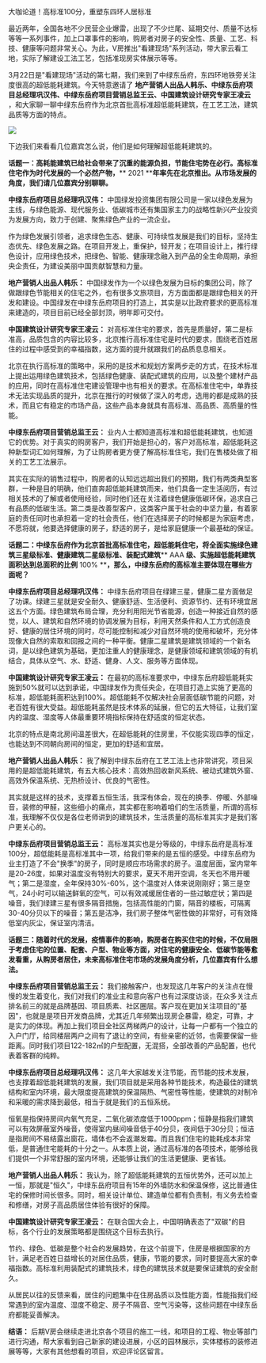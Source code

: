 大咖论道！高标准100分，重塑东四环人居标准

最近两年，全国各地不少民营企业爆雷，出现了不少烂尾、延期交付、质量不达标等等一系列事件，加上口罩事件的影响，购房者对房子的安全性、质量、工艺、科技、健康等问题非常关心。为此，V房推出"看建现场"系列活动，带大家云看工地，实际了解建设工法工艺，包括准现房实体展示等等。

3月22日是"看建现场"活动的第七期，我们来到了中绿东岳府，东四环地铁旁关注度很高的超低能耗建筑。今天特意邀请了 **地产营销人出品人韩乐、中绿东岳府项目总经理巩汉伟、中绿东岳府项目营销总监王云、中国建筑设计研究专家王凌云** ，和大家聊一聊中绿东岳府作为北京首批高标准超低能耗建筑，在工艺工法，建筑品质等方面的特点。

![](RackMultipart20230502-1-rbka1y_html_3b97aa5c20018402.jpg)

下边我们来看看几位嘉宾怎么说，他们是如何理解超低能耗建筑的。

**话题一：高耗能建筑已给社会带来了沉重的能源负担，节能住宅势在必行。高标准住宅作为时代发展的一个必然产物，**** 2021 ****年率先在北京推出。从市场发展的角度，我们请几位嘉宾分别聊聊。**

**中绿东岳府项目总经理巩汉伟：** 中国绿发投资集团有限公司是一家以绿色发展为主线，与绿色能源、现代服务业、低碳城市还有集国家主力的战略性新兴产业投资为发展方向，致力于创建、聚焦绿色产业的一流企业。

作为绿色发展引领者，追求绿色生态、健康、可持续性发展是我们的目标，坚持生态优先、绿色发展之路。在项目开发上，重保护，轻开发；在项目设计上，推行绿色设计，应用绿色技术，把绿色、智能、健康理念融入到产品的全生命周期，承担央企责任，为建设美丽中国贡献智慧和力量。

**地产营销人出品人韩乐：** 中国绿发作为一个以绿色发展为目标的集团公司，除了做跟绿色节能相关的住宅之外，也有很多文旅项目，方方面面都是跟绿色相关的开发和建设。中国绿发在中绿东岳府项目的打造上，其实是以比政府要求的更高标准来建造的，项目目前已经全部封顶，明年即可交付。

**中国建筑设计研究专家王凌云：** 对高标准住宅的要求，首先是质量好，第二是标准高，品质包含的内容比较多，北京推行高标准住宅是时代的要求，围绕老百姓居住的过程中感受到的幸福指数，这方面的提升就跟我们的品质息息相关。

北京在执行高标准的策略中，采用的是技术和规划方案两步走的方式，在技术标准上提出运用绿色建筑技术，包括绿色健康、装配式建筑的应用，以及整个建材产品的应用，同时在高标准住宅建设管理中也有相关的要求。在高标准住宅中，单靠技术无法实现品质的提升，北京在推行的时候做了深入的考虑，选用的都是成熟的技术，而且它有稳定的市场产品，这些产品本身就具有高标准、高品质、高质量的性能。

**中绿东岳府项目营销总监王云：** 业内人士都知道高标准和超低能耗建筑，也知道它的优势。对于真实的购房客户，我们开始是担心的，客户对高标准，超低能耗这种新型词汇如何理解，为了让购房者更方便了解高标准住宅，我们在售楼处做了相关的工艺工法展示。

其实在实际的销售过程中，购房者的认知远远超出我们的预期，我们有两类典型客群，一种是目的明确，他们直奔超低能耗建筑而来，他们具备一定生活阅历，有过相关技术的了解或者使用经验，同时他们还在关注着绿色健康低碳环保，追求自己有品质的低碳生活。第二类是改善型客户，这类客户属于社会的中坚力量，有着家庭的责任同时也承担着一定的社会责任，他们在选择房子的时候都是为家庭考虑，不愿将就，他要选择健康的房子，舒适的房子，是给家庭健康一个最基础的保证。

**话题二：中绿东岳府作为北京首批高标准住宅，超低能耗住宅，将全面实施绿色建筑三星级标准、健康建筑二星级标准、装配式建筑**** AAA ****级、实施超低能耗建筑面积达到总面积的比例**** 100% ****，那么，中绿东岳府的高标准主要体现在哪些方面呢？**

**中绿东岳府项目总经理巩汉伟：** 中绿东岳府项目在绿建三星，健康二星方面做足了功课。绿建三星就是安全耐久、健康舒适、生活便利、资源节约、还有环境宜居这五个方面。绿色建筑布局合理，充分利用阳光节省能源，创造一种接近自然的感觉，以人、建筑和自然环境的协调发展为目标，利用天然条件和人工方式创造良好、健康的居住环境的同时，尽可能控制和减少对自然环境的使用和破坏，充分体现像大自然的索取和回报之间的一种平衡。健康二星建筑是建筑领域的一个新名词，是以绿色建筑为基础，更加注重人的健康理念，是健康领域和建筑领域的有机结合，具体从空气、水、舒适、健身、人文、服务等方面体现。

**中国建筑设计研究专家王凌云：** 在最初的高标准要求中，中绿东岳府超低能耗实施到50%就可以达到承诺，中国绿发作为责任央企，在项目打造上实施了更高的标准，超低能耗面积达到100%。超低能耗不仅解决社会层面低碳节能的问题，对老百姓有很大受益。超低能耗虽然是技术体系的延展，但它的五大特征，让我们室内的温度、湿度等人体最重要环境指标保持在舒适度的恒定状态。

北京的特点是南北房间温差很大，在超低能耗的住房里，不仅能实现四季的恒定，也能达到不同朝向房间的恒定，更加的舒适和宜居。

**地产营销人出品人韩乐：** 我了解到中绿东岳府在工艺工法上也非常讲究，项目采用的是超低能耗建筑，有五大核心技术：高效热回收新风系统、被动式建筑外窗、高效外保温系统、无热桥设计、优良的气密性。

其实就是这样的技术，支撑着五恒生活，我深有体会，现在的换季、停暖、外部噪音，装修的甲醛，这些细小的痛点，其实都在影响着咱们的生活质量，所谓的高标准，我理解不仅仅是各位老师讲到的建筑技术，生活质量的高标准其实才是我们客户更关心的。

**中绿东岳府项目营销总监王云：** 高标准其实也是分等级的，中绿东岳府是高标准100分，超低能耗是高标准其中一项，给我们带来的是五恒的感受。中绿东岳府为业主打造了不会"换季"的房子，同时是顺应市场需求的房子。温度层面，室内常年是20-26度，如果对温度没有特别大的要求，夏天不用开空调，冬天也不用开暖气；第二是湿度，全年保持30%-60%，这个温度对人体来说刚刚好；第三是空气，24小时可以输送鲜氧的空气，可以有效减缓居住者的一些过敏症状；第四是噪音，我们绿建三星有很多隔音措施，包括高性能的门窗，隔音的楼板，可隔离30-40分贝以下的噪音；第五是洁净，我们房子整体气密性做的非常好，可有效降低室内灰尘，保证室内清洁。

**话题三：随着时代的发展，疫情事件的影响，购房者在购买住宅的时候，不仅局限于考虑住宅的位置、配套、户型、物业等方面，对住宅的健康安全、低碳节能等愈发看重，从购房者居住，未来高标准住宅市场的发展角度分析，几位嘉宾有什么想法。**

**中绿东岳府项目营销总监王云：** 我们接触客户，也发现这几年客户的关注点在慢慢的发生着变化，我们对我们的准业主和意向客户也有过深度访谈，在众多关注点排名前三的就是品牌基因、项目质素、社区圈层。客户现在更加关注项目的"基因"，也就是是项目开发商品牌，尤其近几年频繁出现房企暴雷，稳定，可靠，才是实力的体现。再加上我们项目全社区两梯两户的设计，让每一户都有一个独立的入户门厅，给同楼层两户之间有了退让的空间，有些亲密的近邻，也需要保留一些距离。同时我们项目122-182㎡的户型配置，无混搭，全部改善的产品配置，也代表着客群的纯粹。

**中绿东岳府项目总经理巩汉伟：** 这几年大家越发关注节能，而节能的技术发展，也支撑着超低能耗建筑的发展，我们项目就是采用各种节能技术，构造最佳的建筑结构和室内环境，最大限度提高建筑的保温隔热、气密性等性能，使建筑的对制冷和采暖的需求降到最低，相当于就是我们的五恒系统。

恒氧是指保持房间内氧气充足，二氧化碳浓度低于1000ppm；恒静是指我们建筑可以有效屏蔽室外噪音，使得室内昼间噪音低于40分贝，夜间低于30分贝；恒洁是指房间不易结露出窗花，墙体也不会返潮发霉。而且我们住宅的能耗成本非常低，是普通住宅能耗的十分之一。从本质上说，通过高标准的各项技术，能够给我们提供一个非常舒服的室内环境，还能够让我们的生活更健康、更省钱。

**地产营销人出品人韩乐：** 我认为，除了超低能耗建筑的五恒优势外，还可以加上一恒，那就是"恒久"，中绿东岳府项目有15年的外墙防水和保温保修，这比普通住宅的保修时间长很多。同时，相关设计单位、建造单位都有负责制，有义务去检查和修缮，对房子高品质居住体验有很好的保障。

**中国建筑设计研究专家王凌云：** 在联合国大会上，中国明确表态了"双碳"的目标，各个行业的发展策略都是围绕这个目标去执行。

节约、绿色、低碳是整个社会的发展趋势，在这个前提下，住房是根据国家的方针，满足老百姓日益增长的对居住品质，健康，节能的要求，同时要提高大家的幸福指数。高标准利用装配式的建筑技术，绿色的建筑技术就是要保证建筑的安全耐久。

从居民以往的反馈来看，居住的问题集中在住房品质以及性能方面，性能指我们经常遇到的室内温度、湿度不稳定、房子不隔音、空气污染等，这些问题在中绿东岳府都能妥善解决。

**结语：** 后期V房会继续走进北京各个项目的施工一线，和项目的工程、物业等部门进行沟通，帮大家看到自己新家的建设进展，小区的园林展示，实体楼栋的装修进展等等，大家有其他想看的项目，欢迎评论区留言。